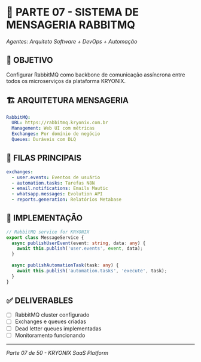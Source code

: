 # 🐰 PARTE 07 - SISTEMA DE MENSAGERIA RABBITMQ
*Agentes: Arquiteto Software + DevOps + Automação*

## 🎯 OBJETIVO
Configurar RabbitMQ como backbone de comunicação assíncrona entre todos os microserviços da plataforma KRYONIX.

## 🏗️ ARQUITETURA MENSAGERIA
```yaml
RabbitMQ:
  URL: https://rabbitmq.kryonix.com.br
  Management: Web UI com métricas
  Exchanges: Por domínio de negócio
  Queues: Duráveis com DLQ
```

## 📨 FILAS PRINCIPAIS
```yaml
exchanges:
  - user.events: Eventos de usuário
  - automation.tasks: Tarefas N8N
  - email.notifications: Emails Mautic
  - whatsapp.messages: Evolution API
  - reports.generation: Relatórios Metabase
```

## 🔧 IMPLEMENTAÇÃO
```typescript
// RabbitMQ service for KRYONIX
export class MessageService {
  async publishUserEvent(event: string, data: any) {
    await this.publish('user.events', event, data);
  }
  
  async publishAutomationTask(task: any) {
    await this.publish('automation.tasks', 'execute', task);
  }
}
```

## ✅ DELIVERABLES
- [ ] RabbitMQ cluster configurado
- [ ] Exchanges e queues criadas
- [ ] Dead letter queues implementadas
- [ ] Monitoramento funcionando

---
*Parte 07 de 50 - KRYONIX SaaS Platform*
